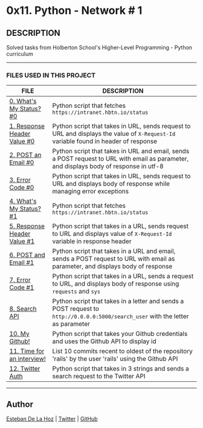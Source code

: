 # 0x11. Python - Network \# 1

## DESCRIPTION
Solved tasks from Holberton School's Higher-Level Programming - Python curriculum

----

### FILES USED IN THIS PROJECT

FILE | DESCRIPTION
----|----
[0. What's My Status? #0](./0-hbtn_status.py) | Python script that fetches ``https://intranet.hbtn.io/status``
[1. Response Header Value #0](./1-hbtn_header.py) | Python script that takes in URL, sends request to URL and displays the value of ``X-Request-Id`` variable found in header of response
[2. POST an Email #0](./2-post_email.py) | Python script that takes in URL and email, sends a POST request to URL with email as parameter, and displays body of response in utf-8
[3. Error Code #0](./3-error_code.py) | Python script that takes in URL, sends request to URL and displays body of response while managing error exceptions
[4. What's My Status? #1](./4-hbtn_status.py) | Python script that fetches ``https://intranet.hbtn.io/status``
[5. Response Header Value #1](./5-hbtn_header.py) | Python script that takes in a URL, sends request to URL and displays value of ``X-Request-Id`` variable in response header
[6. POST and Email #1](./6-post_email.py) | Python script that takes in a URL and email, sends a POST request to URL with email as parameter, and displays body of response
[7. Error Code #1](./7-error_code.py) | Python script that takes in a URL, sends a request to URL, and displays body of response using ``requests`` and ``sys``
[8. Search API](./8-json_api.py) | Python script that takes in a letter and sends a POST request to ``http://0.0.0.0:5000/search_user`` with the letter as parameter
[10. My Github!](./10-my_github.py) | Python script that takes your Github credentials and uses the Github API to display id
[11. Time for an interview!](./100-github_commits.py) | List 10 commits recent to oldest of the repository 'rails' by the user 'rails' using the Github API
[12. Twitter Auth](./103-search_twitter.py) | Python script that takes in 3 strings and sends a search request to the Twitter API

----

## Author

[Esteban De La Hoz](https://www.linkedin.com/in/esteban-de-la-hoz-romero-b6270017b/) | [Twitter](https://twitter.com/Esteban18911) | [GitHub](https://github.com/Esteban18911)
